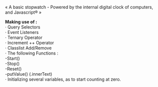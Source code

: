 « A basic stopwatch - Powered by the internal digital clock of computers, and Javascript® »

<b>Making use of :</b></br>
· Query Selectors</br>
· Event Listeners</br>
· Ternary Operator</br>
· Increment ++ Operator</br>
· Classlist Add/Remove</br>
· The following Functions :</br>
  -Start()</br>
  -Stop()</br>
  -Reset()</br>
  -putValue() (.innerText)</br>
· Initializing several variables, as to start counting at zero.</br>


